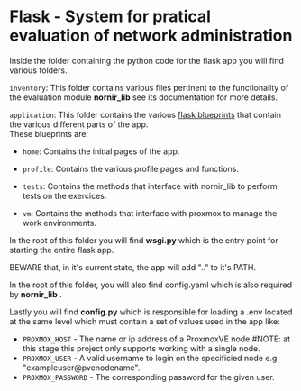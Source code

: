 # Flask - System for pratical evaluation of network administration 

Inside the folder containing the python code for the flask app you will find various folders.

```inventory```:
This folder contains various files pertinent to the functionality of the evaluation module __nornir_lib__ see its documentation for more details.  

```application```:
This folder contains the various [flask blueprints](https://flask.palletsprojects.com/en/stable/tutorial/views/) that contain the various different parts of the app.  
These blueprints are:  
    
- ```home```:
Contains the initial pages of the app.

- ```profile```:
Contains the various profile pages and functions.

- ```tests```:
Contains the methods that interface with nornir_lib to perform tests on the exercices.

- ```vm```:
Contains the methods that interface with proxmox to manage the work environments.



In the root of this folder you will find __wsgi.py__ which is the entry point for starting the entire flask app.

BEWARE that, in it's current state, the app will add ".." to it's PATH.

In the root of this folder, you will also find config.yaml which is also required by __nornir_lib__ .

Lastly you will find __config.py__ which is responsible for loading a .env located at the same level which must contain a set of values used in the app like:

- ```PROXMOX_HOST``` - The name or ip address of a ProxmoxVE node #NOTE: at this stage this project only supports working with a single node.
- ```PROXMOX_USER``` - A valid username to login on the specificied node e.g "exampleuser@pvenodename".
- ```PROXMOX_PASSWORD``` - The corresponding password for the given user.

